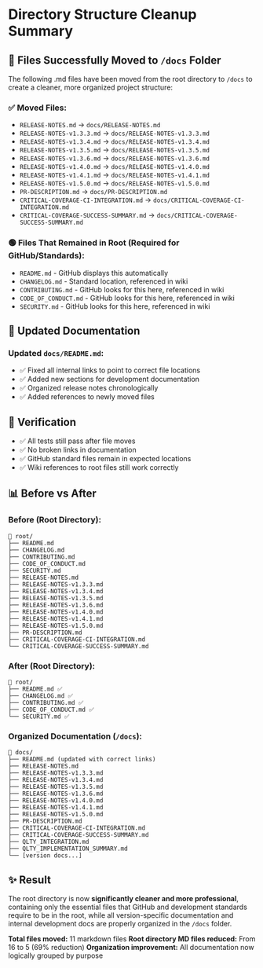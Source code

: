 # Directory Structure Cleanup Summary

## 📁 **Files Successfully Moved to `/docs` Folder**

The following .md files have been moved from the root directory to `/docs` to create a cleaner, more organized project structure:

### ✅ **Moved Files:**
- `RELEASE-NOTES.md` → `docs/RELEASE-NOTES.md`
- `RELEASE-NOTES-v1.3.3.md` → `docs/RELEASE-NOTES-v1.3.3.md`
- `RELEASE-NOTES-v1.3.4.md` → `docs/RELEASE-NOTES-v1.3.4.md`
- `RELEASE-NOTES-v1.3.5.md` → `docs/RELEASE-NOTES-v1.3.5.md`
- `RELEASE-NOTES-v1.3.6.md` → `docs/RELEASE-NOTES-v1.3.6.md`
- `RELEASE-NOTES-v1.4.0.md` → `docs/RELEASE-NOTES-v1.4.0.md`
- `RELEASE-NOTES-v1.4.1.md` → `docs/RELEASE-NOTES-v1.4.1.md`
- `RELEASE-NOTES-v1.5.0.md` → `docs/RELEASE-NOTES-v1.5.0.md`
- `PR-DESCRIPTION.md` → `docs/PR-DESCRIPTION.md`
- `CRITICAL-COVERAGE-CI-INTEGRATION.md` → `docs/CRITICAL-COVERAGE-CI-INTEGRATION.md`
- `CRITICAL-COVERAGE-SUCCESS-SUMMARY.md` → `docs/CRITICAL-COVERAGE-SUCCESS-SUMMARY.md`

### 🟢 **Files That Remained in Root** (Required for GitHub/Standards):
- `README.md` - GitHub displays this automatically
- `CHANGELOG.md` - Standard location, referenced in wiki
- `CONTRIBUTING.md` - GitHub looks for this here, referenced in wiki
- `CODE_OF_CONDUCT.md` - GitHub looks for this here, referenced in wiki
- `SECURITY.md` - GitHub looks for this here, referenced in wiki

## 📝 **Updated Documentation**

### Updated `docs/README.md`:
- ✅ Fixed all internal links to point to correct file locations
- ✅ Added new sections for development documentation
- ✅ Organized release notes chronologically
- ✅ Added references to newly moved files

## 🧪 **Verification**

- ✅ All tests still pass after file moves
- ✅ No broken links in documentation
- ✅ GitHub standard files remain in expected locations
- ✅ Wiki references to root files still work correctly

## 📊 **Before vs After**

### Before (Root Directory):
```
📁 root/
├── README.md
├── CHANGELOG.md
├── CONTRIBUTING.md
├── CODE_OF_CONDUCT.md
├── SECURITY.md
├── RELEASE-NOTES.md
├── RELEASE-NOTES-v1.3.3.md
├── RELEASE-NOTES-v1.3.4.md
├── RELEASE-NOTES-v1.3.5.md
├── RELEASE-NOTES-v1.3.6.md
├── RELEASE-NOTES-v1.4.0.md
├── RELEASE-NOTES-v1.4.1.md
├── RELEASE-NOTES-v1.5.0.md
├── PR-DESCRIPTION.md
├── CRITICAL-COVERAGE-CI-INTEGRATION.md
└── CRITICAL-COVERAGE-SUCCESS-SUMMARY.md
```

### After (Root Directory):
```
📁 root/
├── README.md ✅
├── CHANGELOG.md ✅
├── CONTRIBUTING.md ✅
├── CODE_OF_CONDUCT.md ✅
└── SECURITY.md ✅
```

### Organized Documentation (`/docs`):
```
📁 docs/
├── README.md (updated with correct links)
├── RELEASE-NOTES.md
├── RELEASE-NOTES-v1.3.3.md
├── RELEASE-NOTES-v1.3.4.md
├── RELEASE-NOTES-v1.3.5.md
├── RELEASE-NOTES-v1.3.6.md
├── RELEASE-NOTES-v1.4.0.md
├── RELEASE-NOTES-v1.4.1.md
├── RELEASE-NOTES-v1.5.0.md
├── PR-DESCRIPTION.md
├── CRITICAL-COVERAGE-CI-INTEGRATION.md
├── CRITICAL-COVERAGE-SUCCESS-SUMMARY.md
├── QLTY_INTEGRATION.md
├── QLTY_IMPLEMENTATION_SUMMARY.md
└── [version docs...]
```

## ✨ **Result**

The root directory is now **significantly cleaner and more professional**, containing only the essential files that GitHub and development standards require to be in the root, while all version-specific documentation and internal development docs are properly organized in the `/docs` folder.

**Total files moved:** 11 markdown files
**Root directory MD files reduced:** From 16 to 5 (69% reduction)
**Organization improvement:** All documentation now logically grouped by purpose